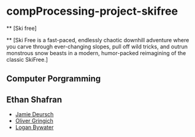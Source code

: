 # compProcessing-project-skifree

** [Ski free]

** [Ski Free is a fast-paced, endlessly chaotic downhill adventure where you carve through ever-changing slopes, pull off wild tricks, and outrun monstrous snow beasts in a modern, humor-packed reimagining of the classic SkiFree.]


## Computer Porgramming



## Ethan Shafran
* [Jamie Deursch](https://github.com/9711519-png)
* [Oliver Gringich](https://github.com/pwspew)
* [Logan Bywater](https://github.com/LOGAN-bruh)
